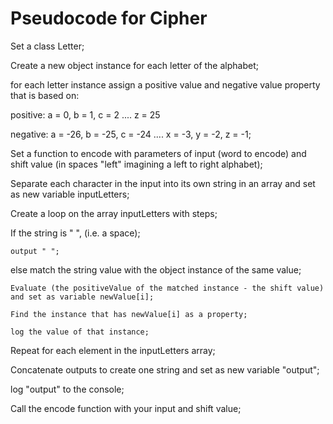 # Pseudocode for Cipher

Set a class Letter;

Create a new object instance for each letter of the alphabet;

for each letter instance assign a positive value and negative value property that is based on:

  positive: a = 0, b = 1, c = 2 .... z = 25

  negative: a = -26, b = -25, c = -24 .... x = -3, y = -2, z = -1;

Set a function to encode with parameters of input (word to encode) and shift value (in spaces "left" imagining a left to right alphabet);

Separate each character in the input into its own string in an array and set as new variable inputLetters;

Create a loop on the array inputLetters with steps;

  If the string is " ", (i.e. a space);

    output " ";
  else match the string value with the object instance of the same value;

    Evaluate (the positiveValue of the matched instance - the shift value) and set as variable newValue[i];
    
    Find the instance that has newValue[i] as a property;

    log the value of that instance;

Repeat for each element in the inputLetters array;

Concatenate outputs to create one string and set as new variable "output";

log "output" to the console;


Call the encode function with your input and shift value;
